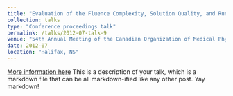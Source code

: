 ```yaml
---
title: "Evaluation of the Fluence Complexity, Solution Quality, and Run Efficiency Produced by Five Fluence Parameterizations Implemented in PARETO Multiobjective Radiotherapy Treatment Planning Software"
collection: talks
type: "Conference proceedings talk"
permalink: /talks/2012-07-talk-9
venue: "54th Annual Meeting of the Canadian Organization of Medical Physicists and the Canadian College of Physicists in Medicine"
date: 2012-07
location: "Halifax, NS"
---
```

[More information here](https://doi.org/10.1118/1.4740089)
This is a description of your talk, which is a markdown file that can be all markdown-ified like any other post. Yay markdown!
